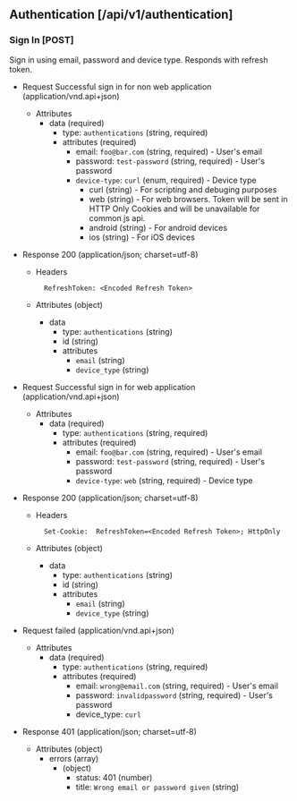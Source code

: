 ## Authentication [/api/v1/authentication]

### Sign In [POST]

Sign in using email, password and device type. Responds with refresh token.

+ Request Successful sign in for non web application (application/vnd.api+json)
    + Attributes
        + data (required)
            + type: `authentications` (string, required)
            + attributes (required)
                + email: `foo@bar.com`        (string, required) - User's email
                + password:  `test-password`  (string, required) - User's password
                + `device-type`: `curl`       (enum, required) - Device type
                    + curl    (string) - For scripting and debuging purposes
                    + web     (string) - For web browsers. Token will be sent in HTTP Only Cookies and will be unavailable for common js api.
                    + android (string) - For android devices
                    + ios     (string) - For iOS devices
            
                
+ Response 200 (application/json; charset=utf-8)
    + Headers

            RefreshToken: <Encoded Refresh Token>

    + Attributes (object)
        + data
            + type: `authentications` (string)
            + id                      (string)
            + attributes
                + `email` (string)
                + `device_type` (string)
                
+ Request Successful sign in for web application (application/vnd.api+json)
    + Attributes
        + data (required)
            + type: `authentications` (string, required)
            + attributes (required)
                + email: `foo@bar.com`        (string, required) - User's email
                + password:  `test-password`  (string, required) - User's password
                + `device-type`: `web`        (string, required) - Device type
                
+ Response 200 (application/json; charset=utf-8)
    + Headers

            Set-Cookie:  RefreshToken=<Encoded Refresh Token>; HttpOnly

    + Attributes (object)
        + data
            + type: `authentications` (string)
            + id                      (string)
            + attributes
                + `email` (string)
                + `device_type` (string)
                
+ Request failed (application/vnd.api+json)
    + Attributes
        + data (required)
            + type: `authentications` (string, required)
            + attributes (required)
                + email:     `wrong@email.com`      (string, required) - User's email
                + password:  `invalidpassword`  (string, required) - User's password
                + device_type: `curl`

+ Response 401 (application/json; charset=utf-8)
    + Attributes (object)
        + errors (array)
            + (object)
                + status: 401 (number)
                + title: `Wrong email or password given` (string)
